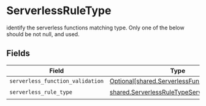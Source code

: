 # ServerlessRuleType

identify the serverless functions matching type. Only one of the below should be not null, and  used.


## Fields

| Field                                                                                                      | Type                                                                                                       | Required                                                                                                   | Description                                                                                                |
| ---------------------------------------------------------------------------------------------------------- | ---------------------------------------------------------------------------------------------------------- | ---------------------------------------------------------------------------------------------------------- | ---------------------------------------------------------------------------------------------------------- |
| `serverless_function_validation`                                                                           | [Optional[shared.ServerlessFunctionValidation]](../../models/shared/serverlessfunctionvalidation.md)       | :heavy_minus_sign:                                                                                         | N/A                                                                                                        |
| `serverless_rule_type`                                                                                     | [shared.ServerlessRuleTypeServerlessRuleType](../../models/shared/serverlessruletypeserverlessruletype.md) | :heavy_check_mark:                                                                                         | N/A                                                                                                        |